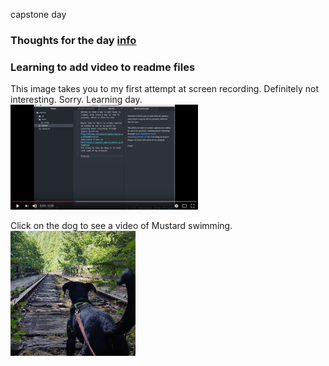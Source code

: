 capstone day

### Thoughts for the day [info](/info.md)

### Learning to add video to readme files

This image takes you to my first attempt at screen recording. Definitely not interesting. Sorry. Learning day.
</br>
<a href="https://www.youtube.com/watch?v=bWiWwJy_IQA" target="_blank">
<img src="./assets/screen.png"
alt="typing some quick words on screen" width="300"/></a>


Click on the dog to see a video of Mustard swimming.
</br>
<a href="https://www.youtube.com/watch?v=aCooNcA78yQ" target="_blank">
<img src="./assets/rail.jpg"
alt="a small Mustard guy" width="200"/></a>
